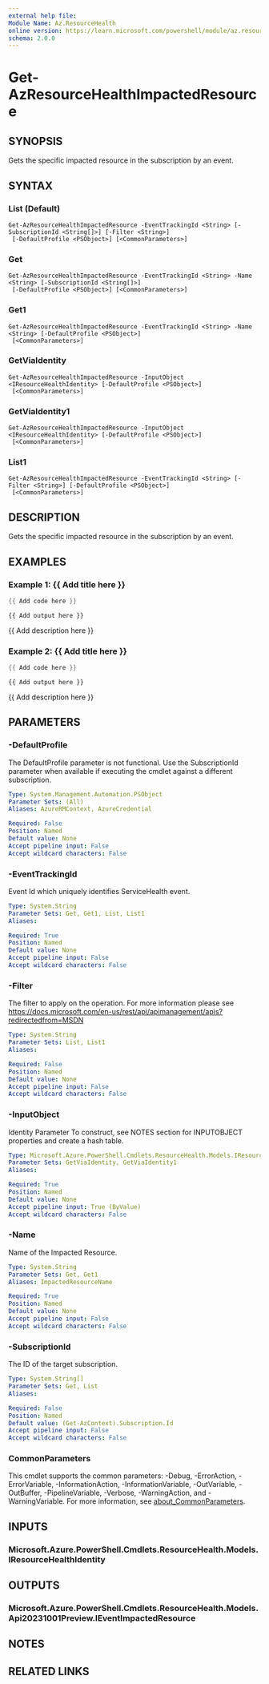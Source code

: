 ```yaml
---
external help file:
Module Name: Az.ResourceHealth
online version: https://learn.microsoft.com/powershell/module/az.resourcehealth/get-azresourcehealthimpactedresource
schema: 2.0.0
---
```


# Get-AzResourceHealthImpactedResource

## SYNOPSIS
Gets the specific impacted resource in the subscription by an event.

## SYNTAX

### List (Default)
```
Get-AzResourceHealthImpactedResource -EventTrackingId <String> [-SubscriptionId <String[]>] [-Filter <String>]
 [-DefaultProfile <PSObject>] [<CommonParameters>]
```

### Get
```
Get-AzResourceHealthImpactedResource -EventTrackingId <String> -Name <String> [-SubscriptionId <String[]>]
 [-DefaultProfile <PSObject>] [<CommonParameters>]
```

### Get1
```
Get-AzResourceHealthImpactedResource -EventTrackingId <String> -Name <String> [-DefaultProfile <PSObject>]
 [<CommonParameters>]
```

### GetViaIdentity
```
Get-AzResourceHealthImpactedResource -InputObject <IResourceHealthIdentity> [-DefaultProfile <PSObject>]
 [<CommonParameters>]
```

### GetViaIdentity1
```
Get-AzResourceHealthImpactedResource -InputObject <IResourceHealthIdentity> [-DefaultProfile <PSObject>]
 [<CommonParameters>]
```

### List1
```
Get-AzResourceHealthImpactedResource -EventTrackingId <String> [-Filter <String>] [-DefaultProfile <PSObject>]
 [<CommonParameters>]
```

## DESCRIPTION
Gets the specific impacted resource in the subscription by an event.

## EXAMPLES

### Example 1: {{ Add title here }}
```powershell
{{ Add code here }}
```

```output
{{ Add output here }}
```

{{ Add description here }}

### Example 2: {{ Add title here }}
```powershell
{{ Add code here }}
```

```output
{{ Add output here }}
```

{{ Add description here }}

## PARAMETERS

### -DefaultProfile
The DefaultProfile parameter is not functional.
Use the SubscriptionId parameter when available if executing the cmdlet against a different subscription.

```yaml
Type: System.Management.Automation.PSObject
Parameter Sets: (All)
Aliases: AzureRMContext, AzureCredential

Required: False
Position: Named
Default value: None
Accept pipeline input: False
Accept wildcard characters: False
```

### -EventTrackingId
Event Id which uniquely identifies ServiceHealth event.

```yaml
Type: System.String
Parameter Sets: Get, Get1, List, List1
Aliases:

Required: True
Position: Named
Default value: None
Accept pipeline input: False
Accept wildcard characters: False
```

### -Filter
The filter to apply on the operation.
For more information please see https://docs.microsoft.com/en-us/rest/api/apimanagement/apis?redirectedfrom=MSDN

```yaml
Type: System.String
Parameter Sets: List, List1
Aliases:

Required: False
Position: Named
Default value: None
Accept pipeline input: False
Accept wildcard characters: False
```

### -InputObject
Identity Parameter
To construct, see NOTES section for INPUTOBJECT properties and create a hash table.

```yaml
Type: Microsoft.Azure.PowerShell.Cmdlets.ResourceHealth.Models.IResourceHealthIdentity
Parameter Sets: GetViaIdentity, GetViaIdentity1
Aliases:

Required: True
Position: Named
Default value: None
Accept pipeline input: True (ByValue)
Accept wildcard characters: False
```

### -Name
Name of the Impacted Resource.

```yaml
Type: System.String
Parameter Sets: Get, Get1
Aliases: ImpactedResourceName

Required: True
Position: Named
Default value: None
Accept pipeline input: False
Accept wildcard characters: False
```

### -SubscriptionId
The ID of the target subscription.

```yaml
Type: System.String[]
Parameter Sets: Get, List
Aliases:

Required: False
Position: Named
Default value: (Get-AzContext).Subscription.Id
Accept pipeline input: False
Accept wildcard characters: False
```

### CommonParameters
This cmdlet supports the common parameters: -Debug, -ErrorAction, -ErrorVariable, -InformationAction, -InformationVariable, -OutVariable, -OutBuffer, -PipelineVariable, -Verbose, -WarningAction, and -WarningVariable. For more information, see [about_CommonParameters](http://go.microsoft.com/fwlink/?LinkID=113216).

## INPUTS

### Microsoft.Azure.PowerShell.Cmdlets.ResourceHealth.Models.IResourceHealthIdentity

## OUTPUTS

### Microsoft.Azure.PowerShell.Cmdlets.ResourceHealth.Models.Api20231001Preview.IEventImpactedResource

## NOTES

## RELATED LINKS

